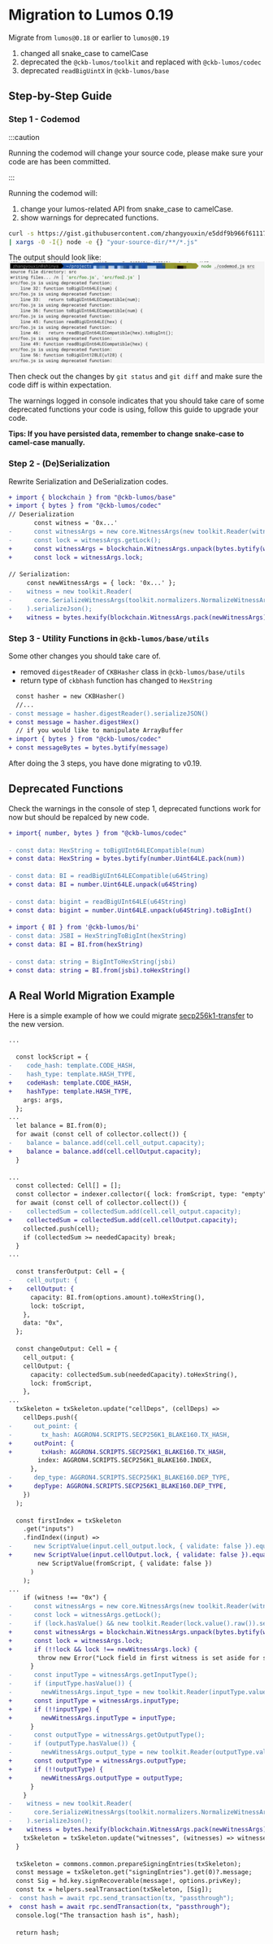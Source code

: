 # Migration to Lumos 0.19

Migrate from `lumos@0.18` or earlier to `lumos@0.19`

1. changed all snake_case to camelCase
2. deprecated the `@ckb-lumos/toolkit` and replaced with `@ckb-lumos/codec`
3. deprecated `readBigUintX` in `@ckb-lumos/base`

## Step-by-Step Guide

### Step 1 - Codemod

:::caution

Running the codemod will change your source code, please make sure your code are has been committed.

:::

Running the codemod will:

1. change your lumos-related API from snake_case to camelCase.
2. show warnings for deprecated functions.

```sh
curl -s https://gist.githubusercontent.com/zhangyouxin/e5ddf9b966f611173a01d6c98715c931/raw/30606c12756a866437a390add8dc5f5df47c9c36/codemod.js \
| xargs -0 -I{} node -e {} "your-source-dir/**/*.js"
```

The output should look like: ![output](../../assets/codemod-ouput.png)

Then check out the changes by `git status` and `git diff` and make sure the code diff is within expectation.

The warnings logged in console indicates that you should take care of some deprecated functions your code is using, follow this guide to upgrade your code.

**Tips: If you have persisted data, remember to change snake-case to camel-case manually.**

### Step 2 - (De)Serialization

Rewrite Serialization and DeSerialization codes.

```diff
+ import { blockchain } from "@ckb-lumos/base"
+ import { bytes } from "@ckb-lumos/codec"
// Deserialization
       const witness = '0x...'
-      const witnessArgs = new core.WitnessArgs(new toolkit.Reader(witness));
-      const lock = witnessArgs.getLock();
+      const witnessArgs = blockchain.WitnessArgs.unpack(bytes.bytify(witness))
+      const lock = witnessArgs.lock;

// Serialization:
     const newWitnessArgs = { lock: '0x...' };
-    witness = new toolkit.Reader(
-      core.SerializeWitnessArgs(toolkit.normalizers.NormalizeWitnessArgs(newWitnessArgs))
-    ).serializeJson();
+    witness = bytes.hexify(blockchain.WitnessArgs.pack(newWitnessArgs))
```

### Step 3 - Utility Functions in `@ckb-lumos/base/utils`

Some other changes you should take care of.

- removed `digestReader` of `CKBHasher` class in `@ckb-lumos/base/utils`
- return type of `ckbhash` function has changed to `HexString`

```diff
  const hasher = new CKBHasher()
  //...
- const message = hasher.digestReader().serializeJSON()
+ const message = hasher.digestHex()
  // if you would like to manipulate ArrayBuffer
+ import { bytes } from "@ckb-lumos/codec"
+ const messageBytes = bytes.bytify(message)
```

After doing the 3 steps, you have done migrating to v0.19.

## Deprecated Functions

Check the warnings in the console of step 1,  deprecated functions work for now but should be repalced by new code.

```diff
+ import{ number, bytes } from "@ckb-lumos/codec"

- const data: HexString = toBigUInt64LECompatible(num)
+ const data: HexString = bytes.bytify(number.Uint64LE.pack(num))

- const data: BI = readBigUInt64LECompatible(u64String)
+ const data: BI = number.Uint64LE.unpack(u64String)

- const data: bigint = readBigUInt64LE(u64String)
+ const data: bigint = number.Uint64LE.unpack(u64String).toBigInt()

+ import { BI } from '@ckb-lumos/bi'
- const data: JSBI = HexStringToBigInt(hexString)
+ const data: BI = BI.from(hexString)

- const data: string = BigIntToHexString(jsbi)
+ const data: string = BI.from(jsbi).toHexString()
```

## A Real World Migration Example

Here is a simple example of how we could migrate [secp256k1-transfer](https://github.com/nervosnetwork/lumos/blob/1669bf527c/examples/secp256k1-transfer/lib.ts) to the new version.

```diff
...

  const lockScript = {
-    code_hash: template.CODE_HASH,
-    hash_type: template.HASH_TYPE,
+    codeHash: template.CODE_HASH,
+    hashType: template.HASH_TYPE,
    args: args,
  };
...
  let balance = BI.from(0);
  for await (const cell of collector.collect()) {
-    balance = balance.add(cell.cell_output.capacity);
+    balance = balance.add(cell.cellOutput.capacity);
  }

...
  const collected: Cell[] = [];
  const collector = indexer.collector({ lock: fromScript, type: "empty" });
  for await (const cell of collector.collect()) {
-    collectedSum = collectedSum.add(cell.cell_output.capacity);
+    collectedSum = collectedSum.add(cell.cellOutput.capacity);
    collected.push(cell);
    if (collectedSum >= neededCapacity) break;
  }
...

  const transferOutput: Cell = {
-    cell_output: {
+    cellOutput: {
      capacity: BI.from(options.amount).toHexString(),
      lock: toScript,
    },
    data: "0x",
  };

  const changeOutput: Cell = {
    cell_output: {
    cellOutput: {
      capacity: collectedSum.sub(neededCapacity).toHexString(),
      lock: fromScript,
    },
...
  txSkeleton = txSkeleton.update("cellDeps", (cellDeps) =>
    cellDeps.push({
-      out_point: {
-        tx_hash: AGGRON4.SCRIPTS.SECP256K1_BLAKE160.TX_HASH,
+      outPoint: {
+        txHash: AGGRON4.SCRIPTS.SECP256K1_BLAKE160.TX_HASH,
        index: AGGRON4.SCRIPTS.SECP256K1_BLAKE160.INDEX,
      },
-      dep_type: AGGRON4.SCRIPTS.SECP256K1_BLAKE160.DEP_TYPE,
+      depType: AGGRON4.SCRIPTS.SECP256K1_BLAKE160.DEP_TYPE,
    })
  );

  const firstIndex = txSkeleton
    .get("inputs")
    .findIndex((input) =>
-      new ScriptValue(input.cell_output.lock, { validate: false }).equals(
+      new ScriptValue(input.cellOutput.lock, { validate: false }).equals(
        new ScriptValue(fromScript, { validate: false })
      )
    );
...
    if (witness !== "0x") {
-      const witnessArgs = new core.WitnessArgs(new toolkit.Reader(witness));
-      const lock = witnessArgs.getLock();
-      if (lock.hasValue() && new toolkit.Reader(lock.value().raw()).serializeJson() !== newWitnessArgs.lock) {
+      const witnessArgs = blockchain.WitnessArgs.unpack(bytes.bytify(witness))
+      const lock = witnessArgs.lock;
+      if (!!lock && lock !== newWitnessArgs.lock) {
        throw new Error("Lock field in first witness is set aside for signature!");
      }
-      const inputType = witnessArgs.getInputType();
-      if (inputType.hasValue()) {
-        newWitnessArgs.input_type = new toolkit.Reader(inputType.value().raw()).serializeJson();
+      const inputType = witnessArgs.inputType;
+      if (!!inputType) {
+        newWitnessArgs.inputType = inputType;
      }
-      const outputType = witnessArgs.getOutputType();
-      if (outputType.hasValue()) {
-        newWitnessArgs.output_type = new toolkit.Reader(outputType.value().raw()).serializeJson();
+      const outputType = witnessArgs.outputType;
+      if (!!outputType) {
+        newWitnessArgs.outputType = outputType;
      }
    }
-    witness = new toolkit.Reader(
-      core.SerializeWitnessArgs(toolkit.normalizers.NormalizeWitnessArgs(newWitnessArgs))
-    ).serializeJson();
+    witness = bytes.hexify(blockchain.WitnessArgs.pack(newWitnessArgs))
    txSkeleton = txSkeleton.update("witnesses", (witnesses) => witnesses.set(firstIndex, witness));
  }

  txSkeleton = commons.common.prepareSigningEntries(txSkeleton);
  const message = txSkeleton.get("signingEntries").get(0)?.message;
  const Sig = hd.key.signRecoverable(message!, options.privKey);
  const tx = helpers.sealTransaction(txSkeleton, [Sig]);
-  const hash = await rpc.send_transaction(tx, "passthrough");
+  const hash = await rpc.sendTransaction(tx, "passthrough");
  console.log("The transaction hash is", hash);

  return hash;
```
